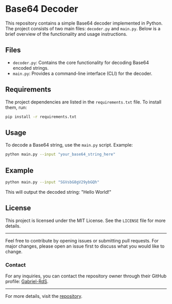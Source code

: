 # Base64 Decoder

This repository contains a simple Base64 decoder implemented in Python. The project consists of two main files: `decoder.py` and `main.py`. Below is a brief overview of the functionality and usage instructions.

## Files

- `decoder.py`: Contains the core functionality for decoding Base64 encoded strings.
- `main.py`: Provides a command-line interface (CLI) for the decoder.

## Requirements

The project dependencies are listed in the `requirements.txt` file. To install them, run:

```bash
pip install -r requirements.txt
```

## Usage

To decode a Base64 string, use the `main.py` script. Example:

```bash
python main.py --input "your_base64_string_here"
```

## Example

```bash
python main.py --input "SGVsbG8gV29ybGQh"
```

This will output the decoded string: "Hello World!"

## License

This project is licensed under the MIT License. See the `LICENSE` file for more details.

---

Feel free to contribute by opening issues or submitting pull requests. For major changes, please open an issue first to discuss what you would like to change.

### Contact

For any inquiries, you can contact the repository owner through their GitHub profile: [Gabriel-RdS](https://github.com/Gabriel-RdS).

---

For more details, visit the [repository](https://github.com/Gabriel-RdS/base64_decoder).